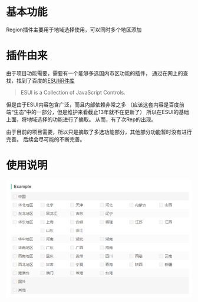 # 基本功能
Region插件主要用于地域选择使用，可以同时多个地区添加

# 插件由来

由于项目功能需要，需要有一个能够多选国内市区功能的插件，
通过在网上的查找，找到了百度的[ESUI组件库](http://ecomfe.github.io/esui-family/controls/index.html)

  >ESUI is a Collection of JavaScript Controls.

但是由于ESUI内容包含广泛，而且内部依赖非常之多
（应该这套内容是百度前端“生态”中的一部分，但是维护来看截止13年就不在更新了）
所以在ESUI的基础上面，将地域选择的功能进行了摘取。
从而，有了次Rep的出现。

  由于目前的项目需要，所以只是摘取了多选功能部分，其他部分功能暂时没有进行完善。
  后续会尽可能的不断完善。

# 使用说明

![Example](/images/example_1.png)